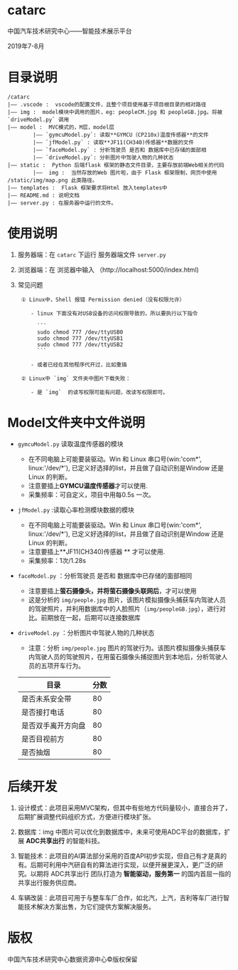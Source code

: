 # catarc
中国汽车技术研究中心——智能技术展示平台

2019年7-8月



#  目录说明
```
/catarc
|—— .vscode :  vscode的配置文件，且整个项目使用基于项目根目录的相对路径
|—— img :  model模块中调用的图片，eg: peopleCM.jpg 和 peopleGB.jpg。将被 `driveModel.py` 调用    
|—— model :  MVC模式的，M层，model层
        |—— `gymcuModel.py`: 读取**GYMCU（CP210x)温度传感器**的文件              
        |—— `jfModel.py` : 读取**JF11(CH340)传感器**数据的文件            
        |—— `faceModel.py` : 分析驾驶员 是否和 数据库中已存储的面部相   
        |—— `driveModel.py`: 分析图片中驾驶人物的几种状态   
|—— static :  Python 后端flask 框架的静态文件目录，主要存放前端Web相关的代码
        |——  img :  当然存放的Web 图片啦，由于 Flask 框架限制，网页中使用 /static/img/map.png 此类路径。        
|—— templates :  Flask 框架要求将Html 放入templates中
|—— README.md : 说明文档
|—— server.py : 在服务器中运行的文件。

```



# 使用说明

1. 服务器端：在 `catarc` 下运行 服务器端文件 `server.py`

2. 浏览器端：在 浏览器中输入 （http://localhost:5000/index.html)

3. 常见问题

        ① Linux中，Shell 报错 Permission denied（没有权限允许）

           - linux 下面没有对USB设备的访问权限导致的，所以要执行以下指令

             ```
             sudo chmod 777 /dev/ttyUSB0
             sudo chmod 777 /dev/ttyUSB1
             sudo chmod 777 /dev/ttyUSB2
             ```

           - 或者已经在其他程序代开过，比如重插

        ② Linux中 `img` 文件夹中图片下载失败：

           - 是 `img`  的读写权限可能有问题，改读写权限即可。



# Model文件夹中文件说明

- `gymcuModel.py` 读取温度传感器的模块

  - 在不同电脑上可能要装驱动。Win 和 Linux 串口号(win:'com*', linux:'/dev/*'), 已定义好选择的list，并且做了自动识别是Window 还是 Linux 的判断。
  - 注意要插上**GYMCU温度传感器**才可以使用.
  - 采集频率：可自定义，项目中用每0.5s 一次。

- `jfModel.py` :读取心率检测模块数据的模块

  - 在不同电脑上可能要装驱动。Win 和 Linux 串口号(win:'com*', linux:'/dev/*'), 已定义好选择的list，并且做了自动识别是Window 还是 Linux 的判断。
  - 注意要插上**JF11(CH340)传感器 ** 才可以使用.
  - 采集频率：1次/1.28s

- `faceModel.py` ：分析驾驶员 是否和 数据库中已存储的面部相同

  - 注意要插上**萤石摄像头，并将萤石摄像头联网后**，才可以使用
  - 这是分析的 `img/people.jpg` 图片，该图片模拟摄像头捕获车内驾驶人员的驾驶照片，并利用数据库中的人脸照片（`img/peopleGB.jpg`），进行对比。前期放在一起，后期可以连接数据库

- `driveModel.py` ：分析图片中驾驶人物的几种状态

  - 注意：分析 `img/people.jpg` 图片的驾驶行为。该图片模拟摄像头捕获车内驾驶人员的驾驶照片，在用萤石摄像头捕捉图片到本地后，分析驾驶人员的五项开车行为。

  | 目录               | 分数 |
  | ------------------ | ---- |
  | 是否未系安全带     | 80   |
  | 是否接打电话       | 80   |
  | 是否双手离开方向盘 | 80   |
  | 是否目视前方       | 80   |
  | 是否抽烟           | 80   |



# 后续开发

1. 设计模式：此项目采用MVC架构，但其中有些地方代码量较小，直接合并了，后期扩展调整代码组织方式，方便进行模块扩张。

2. 数据库：img 中图片可以优化到数据库中，未来可使用ADC平台的数据库，扩展 **ADC共享出行** 的智能科技。

3. 智能技术：此项目的AI算法部分采用的百度API初步实现，但自己有才是真的有。后期可利用中汽研自有的算法进行实现，以便开展更深入，更广泛的研究。以期将 ADC共享出行 团队打造为 **智能驱动，服务第一** 的国内首屈一指的共享出行服务供应商。

4. 车辆改装：此项目可用于与整车车厂合作，如北汽，上汽，吉利等车厂进行智能技术解决方案出售，为它们提供方案解决服务。

   


# 版权

中国汽车技术研究中心数据资源中心©版权保留
